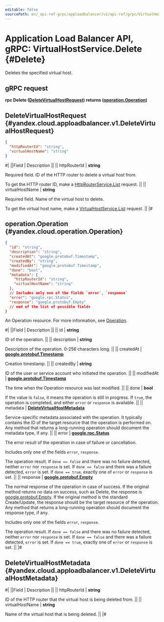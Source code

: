 ```yaml
---
editable: false
sourcePath: en/_api-ref-grpc/apploadbalancer/v1/api-ref/grpc/VirtualHost/delete.md
---
```


# Application Load Balancer API, gRPC: VirtualHostService.Delete {#Delete}

Deletes the specified virtual host.

## gRPC request

**rpc Delete ([DeleteVirtualHostRequest](#yandex.cloud.apploadbalancer.v1.DeleteVirtualHostRequest)) returns ([operation.Operation](#yandex.cloud.operation.Operation))**

## DeleteVirtualHostRequest {#yandex.cloud.apploadbalancer.v1.DeleteVirtualHostRequest}

```json
{
  "httpRouterId": "string",
  "virtualHostName": "string"
}
```

#|
||Field | Description ||
|| httpRouterId | **string**

Required field. ID of the HTTP router to delete a virtual host from.

To get the HTTP router ID, make a [HttpRouterService.List](/docs/application-load-balancer/api-ref/grpc/HttpRouter/list#List) request. ||
|| virtualHostName | **string**

Required field. Name of the virtual host to delete.

To get the virtual host name, make a [VirtualHostService.List](/docs/application-load-balancer/api-ref/grpc/VirtualHost/list#List) request. ||
|#

## operation.Operation {#yandex.cloud.operation.Operation}

```json
{
  "id": "string",
  "description": "string",
  "createdAt": "google.protobuf.Timestamp",
  "createdBy": "string",
  "modifiedAt": "google.protobuf.Timestamp",
  "done": "bool",
  "metadata": {
    "httpRouterId": "string",
    "virtualHostName": "string"
  },
  // Includes only one of the fields `error`, `response`
  "error": "google.rpc.Status",
  "response": "google.protobuf.Empty"
  // end of the list of possible fields
}
```

An Operation resource. For more information, see [Operation](/docs/api-design-guide/concepts/operation).

#|
||Field | Description ||
|| id | **string**

ID of the operation. ||
|| description | **string**

Description of the operation. 0-256 characters long. ||
|| createdAt | **[google.protobuf.Timestamp](https://developers.google.com/protocol-buffers/docs/reference/google.protobuf#timestamp)**

Creation timestamp. ||
|| createdBy | **string**

ID of the user or service account who initiated the operation. ||
|| modifiedAt | **[google.protobuf.Timestamp](https://developers.google.com/protocol-buffers/docs/reference/google.protobuf#timestamp)**

The time when the Operation resource was last modified. ||
|| done | **bool**

If the value is `false`, it means the operation is still in progress.
If `true`, the operation is completed, and either `error` or `response` is available. ||
|| metadata | **[DeleteVirtualHostMetadata](#yandex.cloud.apploadbalancer.v1.DeleteVirtualHostMetadata)**

Service-specific metadata associated with the operation.
It typically contains the ID of the target resource that the operation is performed on.
Any method that returns a long-running operation should document the metadata type, if any. ||
|| error | **[google.rpc.Status](https://cloud.google.com/tasks/docs/reference/rpc/google.rpc#status)**

The error result of the operation in case of failure or cancellation.

Includes only one of the fields `error`, `response`.

The operation result.
If `done == false` and there was no failure detected, neither `error` nor `response` is set.
If `done == false` and there was a failure detected, `error` is set.
If `done == true`, exactly one of `error` or `response` is set. ||
|| response | **[google.protobuf.Empty](https://developers.google.com/protocol-buffers/docs/reference/google.protobuf#google.protobuf.Empty)**

The normal response of the operation in case of success.
If the original method returns no data on success, such as Delete,
the response is [google.protobuf.Empty](https://developers.google.com/protocol-buffers/docs/reference/google.protobuf#google.protobuf.Empty).
If the original method is the standard Create/Update,
the response should be the target resource of the operation.
Any method that returns a long-running operation should document the response type, if any.

Includes only one of the fields `error`, `response`.

The operation result.
If `done == false` and there was no failure detected, neither `error` nor `response` is set.
If `done == false` and there was a failure detected, `error` is set.
If `done == true`, exactly one of `error` or `response` is set. ||
|#

## DeleteVirtualHostMetadata {#yandex.cloud.apploadbalancer.v1.DeleteVirtualHostMetadata}

#|
||Field | Description ||
|| httpRouterId | **string**

ID of the HTTP router that the virtual host is being deleted from. ||
|| virtualHostName | **string**

Name of the virtual host that is being deleted. ||
|#